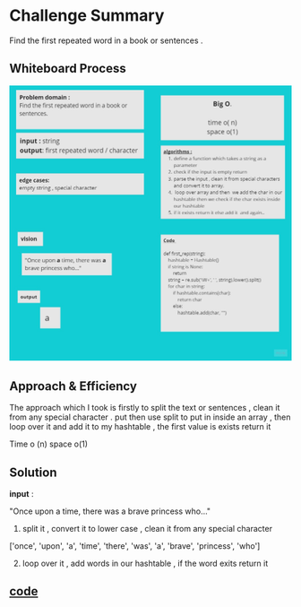 # Challenge Summary
<!-- Description of the challenge -->
Find the first repeated word in a book or sentences .



## Whiteboard Process
<!-- Embedded whiteboard image -->
<img src="CC31.jpg">

## Approach & Efficiency
<!-- What approach did you take? Why? What is the Big O space/time for this approach? -->
The approach which I took is firstly to split the text or sentences , clean it from any special character . put then use split to put in inside an array , then loop over it and add it to my hashtable , the first value is exists return it

Time o (n)
space o(1)

## Solution
<!-- Show how to run your code, and examples of it in action -->

**input** :

"Once upon a time, there was a brave princess who..."

1. split it , convert it to lower case , clean it from any special character

['once', 'upon', 'a', 'time', 'there', 'was', 'a', 'brave', 'princess', 'who']

2. loop over it , add words in our hashtable , if the word exits return it

## [code ](https://bit.ly/3i267D6)
